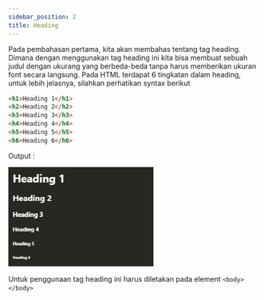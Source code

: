 ```yaml
---
sidebar_position: 2
title: Heading
---
```


Pada pembahasan pertama, kita akan membahas tentang tag heading. Dimana dengan menggunakan tag heading ini kita bisa membuat sebuah judul dengan ukurang yang berbeda-beda tanpa harus memberikan ukuran font secara langsung. Pada HTML terdapat 6 tingkatan dalam heading, untuk lebih jelasnya, silahkan perhatikan syntax berikut

```html
<h1>Heading 1</h1>
<h2>Heading 2</h2>
<h3>Heading 3</h3>
<h4>Heading 4</h4>
<h5>Heading 5</h5>
<h6>Heading 6</h6>
```

Output :

![heading](../../../img/html/heading.jpg)

Untuk penggunaan tag heading ini harus diletakan pada element `<body></body>`
